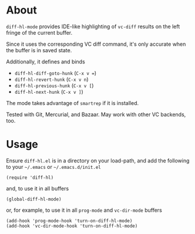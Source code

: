 About
=====

`diff-hl-mode` provides IDE-like highlighting of `vc-diff` results on the left
fringe of the current buffer.

Since it uses the corresponding VC diff command, it's only accurate when the
buffer is in saved state.

Additionally, it defines and binds

* `diff-hl-diff-goto-hunk` (`C-x v =`)
* `diff-hl-revert-hunk` (`C-x v n`)
* `diff-hl-previous-hunk` (`C-x v [`)
* `diff-hl-next-hunk` (`C-x v ]`)

The mode takes advantage of `smartrep` if it is installed.

Tested with Git, Mercurial, and Bazaar. May work with other VC backends, too.

Usage
=====

Ensure `diff-hl.el` is in a directory on your load-path, and add the following
to your `~/.emacs` or `~/.emacs.d/init.el`

    (require 'diff-hl)

and, to use it in all buffers

    (global-diff-hl-mode)

or, for example, to use it in all `prog-mode` and `vc-dir-mode` buffers

    (add-hook 'prog-mode-hook 'turn-on-diff-hl-mode)
    (add-hook 'vc-dir-mode-hook 'turn-on-diff-hl-mode)
